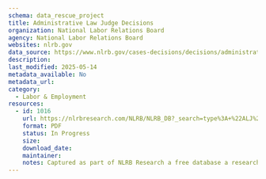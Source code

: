 ```yaml
---
schema: data_rescue_project 
title: Administrative Law Judge Decisions
organization: National Labor Relations Board
agency: National Labor Relations Board
websites: nlrb.gov
data_source: https://www.nlrb.gov/cases-decisions/decisions/administrative-law-judge-decisions
description: 
last_modified: 2025-05-14
metadata_available: No
metadata_url: 
category:
  - Labor & Employment 
resources:
  - id: 1016
    url: https://nlrbresearch.com/NLRB/NLRB_DB?_search=type%3A+%22ALJ%22
    format: PDF
    status: In Progress
    size: 
    download_date: 
    maintainer: 
    notes: Captured as part of NLRB Research a free database a researcher made.
---
```


